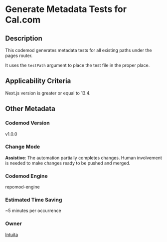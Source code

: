# Generate Metadata Tests for Cal.com

## Description

This codemod generates metadata tests for all existing paths under the pages router.

It uses the `testPath` argument to place the test file in the proper place.

## Applicability Criteria

Next.js version is greater or equal to 13.4.

## Other Metadata

### Codemod Version

v1.0.0

### Change Mode

**Assistive**: The automation partially completes changes. Human involvement is needed to make changes ready to be pushed and merged.

### **Codemod Engine**

repomod-engine

### Estimated Time Saving

~5 minutes per occurrence

### Owner

[Intuita](https://github.com/intuita-inc)
